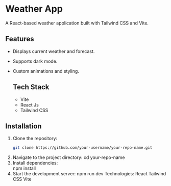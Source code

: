 # Weather App

A React-based weather application built with Tailwind CSS and Vite.

## Features
- Displays current weather and forecast.
- Supports dark mode.
- Custom animations and styling.

  ## Tech Stack
  - Vite
  - React Js
  - Tailwind CSS

## Installation
1. Clone the repository:
   ```bash
   git clone https://github.com/your-username/your-repo-name.git
2. Navigate to the project directory:
        cd your-repo-name
3. Install dependencies:    
        npm install 
4. Start the development server:
        npm run dev
Technologies:
    React
    Tailwind CSS
    Vite
